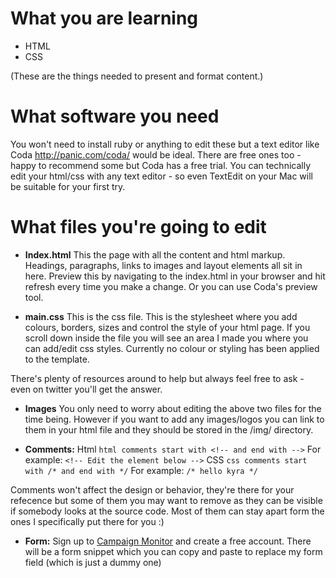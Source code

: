 # What you are learning
* HTML
* CSS

(These are the things needed to present and format content.)

# What software you need
You won't need to install ruby or anything to edit these but a text editor like Coda http://panic.com/coda/ would be ideal. There are free ones too - happy to recommend some but Coda has a free trial. You can technically edit your html/css with any text editor - so even TextEdit on your Mac will be suitable for your first try.

# What files you're going to edit

* **Index.html** 
This the page with all the content and html markup. Headings, paragraphs, links to images and layout elements all sit in here. Preview this by navigating to the index.html in your browser and hit refresh every time you make a change. Or you can use Coda's preview tool.


* **main.css**
This is the css file. This is the stylesheet where you add colours, borders, sizes and control the style of your html page. If you scroll down inside the file you will see an area I made you where you can add/edit css styles. Currently no colour or styling has been applied to the template. 

There's plenty of resources around to help but always feel free to ask - even on twitter you'll get the answer.

* **Images** 
You only need to worry about editing the above two files for the time being. However if you want to add any images/logos you can link to them in your html file and they should be stored in the /img/ directory.

* **Comments:**
Html 
```html comments start with <!-- and end with -->```
For example:
```<!-- Edit the element below -->```
CSS
```css comments start with /* and end with */```
For example: ```/* hello kyra */```

Comments won't affect the design or behavior, they're there for your refecence but some of them you may want to remove as they can be visible if somebody looks at the source code. Most of them can stay apart form the ones I specifically put there for you :)

* **Form:**
Sign up to [Campaign Monitor](http://www.campaignmonitor.com/) and create a free account. There will be a form snippet which you can copy and paste to replace my form field (which is just a dummy one)
